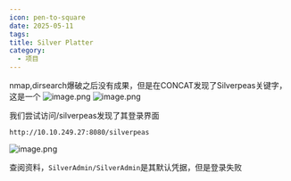 ```yaml
---
icon: pen-to-square
date: 2025-05-11
tags: 
title: Silver Platter
category:
  - 项目
---
```

nmap,dirsearch爆破之后没有成果，但是在CONCAT发现了Silverpeas关键字，这是一个
![image.png](https://cdn.jsdelivr.net/gh/fakeppa/blog-img/20250613164849.png)
![image.png](https://cdn.jsdelivr.net/gh/fakeppa/blog-img/20250613165159.png)

我们尝试访问/silverpeas发现了其登录界面

```url
http://10.10.249.27:8080/silverpeas
```

![image.png](https://cdn.jsdelivr.net/gh/fakeppa/blog-img/20250613165515.png)

查阅资料，`SilverAdmin/SilverAdmin`是其默认凭据，但是登录失败

